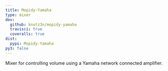 ```yaml
---
title: Mopidy-Yamaha
type: mixer
dev:
  github: knutz3n/mopidy-yamaha
  travisci: true
  coveralls: true
dist:
  pypi: Mopidy-Yamaha
py3: false
---
```


Mixer for controlling volume using a Yamaha network connected amplifier.

